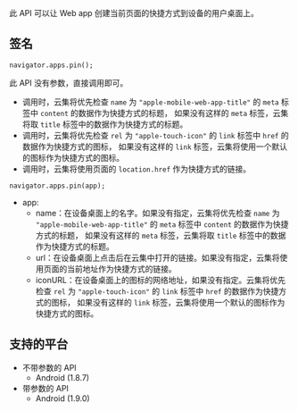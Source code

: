 此 API 可以让 Web app 创建当前页面的快捷方式到设备的用户桌面上。

## 签名

```
navigator.apps.pin();
```

此 API 没有参数，直接调用即可。

* 调用时，云集将优先检查 `name` 为 `"apple-mobile-web-app-title"` 的 `meta` 标签中 `content` 的数据作为快捷方式的标题，
如果没有这样的 `meta` 标签，云集将取 `title` 标签中的数据作为快捷方式的标题。
* 调用时，云集将优先检查 `rel` 为 `"apple-touch-icon"` 的 `link` 标签中 `href` 的数据作为快捷方式的图标，
如果没有这样的 `link` 标签，云集将使用一个默认的图标作为快捷方式的图标。
* 调用时，云集将使用页面的 `location.href` 作为快捷方式的链接。


```
navigator.apps.pin(app);
```

* app:
  * name：在设备桌面上的名字。如果没有指定，云集将优先检查 `name` 为 `"apple-mobile-web-app-title"` 的 `meta` 标签中 `content` 的数据作为快捷方式的标题，
如果没有这样的 `meta` 标签，云集将取 `title` 标签中的数据作为快捷方式的标题。
  * url：在设备桌面上点击后在云集中打开的链接。如果没有指定，云集将使用页面的当前地址作为快捷方式的链接。
  * iconURL：在设备桌面上的图标的网络地址，如果没有指定。云集将优先检查 `rel` 为 `"apple-touch-icon"` 的 `link` 标签中 `href` 的数据作为快捷方式的图标，
如果没有这样的 `link` 标签，云集将使用一个默认的图标作为快捷方式的图标。

## 支持的平台

* 不带参数的 API
  * Android (1.8.7)
* 带参数的 API
  * Android (1.9.0)